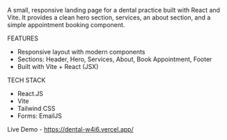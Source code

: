 
A small, responsive landing page for a dental practice built with React and Vite. It provides a clean hero section, services, an about section, and a simple appointment booking component.

FEATURES

- Responsive layout with modern components
- Sections: Header, Hero, Services, About, Book Appointment, Footer
- Built with Vite + React (JSX)

TECH STACK

- React.JS
- Vite
- Tailwind CSS
- Forms: EmailJS

Live Demo - https://dental-w4i6.vercel.app/
